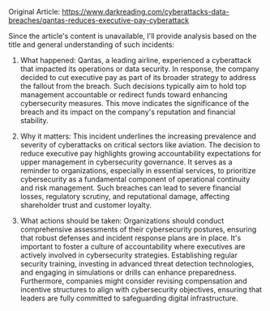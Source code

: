 Original Article: https://www.darkreading.com/cyberattacks-data-breaches/qantas-reduces-executive-pay-cyberattack

Since the article's content is unavailable, I'll provide analysis based on the title and general understanding of such incidents:

1) What happened:
Qantas, a leading airline, experienced a cyberattack that impacted its operations or data security. In response, the company decided to cut executive pay as part of its broader strategy to address the fallout from the breach. Such decisions typically aim to hold top management accountable or redirect funds toward enhancing cybersecurity measures. This move indicates the significance of the breach and its impact on the company's reputation and financial stability.

2) Why it matters:
This incident underlines the increasing prevalence and severity of cyberattacks on critical sectors like aviation. The decision to reduce executive pay highlights growing accountability expectations for upper management in cybersecurity governance. It serves as a reminder to organizations, especially in essential services, to prioritize cybersecurity as a fundamental component of operational continuity and risk management. Such breaches can lead to severe financial losses, regulatory scrutiny, and reputational damage, affecting shareholder trust and customer loyalty.

3) What actions should be taken:
Organizations should conduct comprehensive assessments of their cybersecurity postures, ensuring that robust defenses and incident response plans are in place. It's important to foster a culture of accountability where executives are actively involved in cybersecurity strategies. Establishing regular security training, investing in advanced threat detection technologies, and engaging in simulations or drills can enhance preparedness. Furthermore, companies might consider revising compensation and incentive structures to align with cybersecurity objectives, ensuring that leaders are fully committed to safeguarding digital infrastructure.